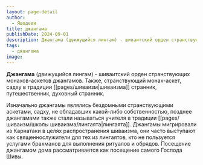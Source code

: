 ```yaml
---
layout: page-detail
author:
  - Яшодеви
title: джангама
publishDate: 2024-09-01
description: Джангама (движущийся лингам) - шиваитский орден странствующих монахов-аскетов джангамов. Также, странствующий монах-аскет, садху в традиции шиваизма странник, путешественник, духовный странник.
tags:
  - джангама
image:
---
```

**Джангама** (движущийся лингам) - шиваитский орден странствующих монахов-аскетов джангамов. Также, странствующий монах-аскет, садху в традиции [[pages/шиваизм|шиваизма]] странник, путешественник, духовный странник.

Изначально джангамы являлись бездомными странствующими аскетами, садху, не обладавших какой-либо собственностью, позднее джангамами также стали называться учителя в традиции [[pages/шиваизм/школы шиваизма/лингаята|лингаята]]. Джангамы мигрировали из Карнатаки в целях распространения шиваизма, они часто выступают как священнослужители для тех из лингаятов, кто не пользуется услугами брахманов для выполнения ритуалов и обрядов. Посещение джангамом дома рассматривается как посещение самого Господа Шивы.

